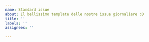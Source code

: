 ```yaml
---
name: Standard issue
about: Il bellissimo template delle nostre issue giornaliere :D
title: ''
labels: ''
assignees: ''

---
```

